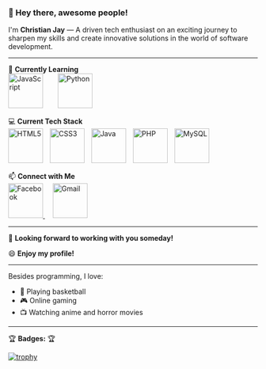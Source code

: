### 👋 Hey there, awesome people!

I'm **Christian Jay** — A driven tech enthusiast on an exciting journey to sharpen my skills and create innovative solutions in the world of software development.

---

🌱 **Currently Learning**  
<img src="https://raw.githubusercontent.com/marwin1991/profile-technology-icons/refs/heads/main/icons/javascript.png" alt="JavaScript" width="70" style="margin-right: 10px;" /> &nbsp;&nbsp;&nbsp;
<img src="https://raw.githubusercontent.com/marwin1991/profile-technology-icons/refs/heads/main/icons/python.png" alt="Python" width="70" style="margin-right: 10px;" />

💻 **Current Tech Stack**  
<img src="https://raw.githubusercontent.com/marwin1991/profile-technology-icons/refs/heads/main/icons/html.png" alt="HTML5" width="70" style="margin-right: 10px;" />
<img src="https://raw.githubusercontent.com/marwin1991/profile-technology-icons/refs/heads/main/icons/css.png" alt="CSS3" width="70" style="margin-right: 10px;" />
<img src="https://raw.githubusercontent.com/marwin1991/profile-technology-icons/refs/heads/main/icons/java.png" alt="Java" width="70" style="margin-right: 10px;" />
<img src="https://raw.githubusercontent.com/marwin1991/profile-technology-icons/refs/heads/main/icons/php.png" alt="PHP" width="70" style="margin-right: 10px;" />
<img src="https://raw.githubusercontent.com/marwin1991/profile-technology-icons/refs/heads/main/icons/mysql.png" alt="MySQL" width="70" />

📫 **Connect with Me**  
<a href="https://www.facebook.com/christian.malong.2024" target="_blank" rel="noopener noreferrer">
  <img src="https://cdn-icons-png.flaticon.com/512/733/733547.png" alt="Facebook" width="70" />
</a>&nbsp;&nbsp;&nbsp;
<a href="mailto:malong.christianjay.cagalitan@gmail.com" target="_blank" rel="noopener noreferrer">
  <img src="https://cdn-icons-png.flaticon.com/512/732/732200.png" alt="Gmail" width="70" />
</a>


---

🤝 **Looking forward to working with you someday!**

😄 **Enjoy my profile!**

---

Besides programming, I love:

- 🏀 Playing basketball  
- 🎮 Online gaming  
- 📺 Watching anime and horror movies

---

🏆 **Badges:**  🏆

[![trophy](https://github-profile-trophy.vercel.app/?username=cjmalong122333)](https://github.com/ryo-ma/github-profile-trophy)
